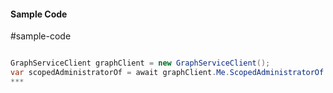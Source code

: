 #### Sample Code
#sample-code 

```C#

GraphServiceClient graphClient = new GraphServiceClient();
var scopedAdministratorOf = await graphClient.Me.ScopedAdministratorOf.Request().GetAsync();
*** 

```